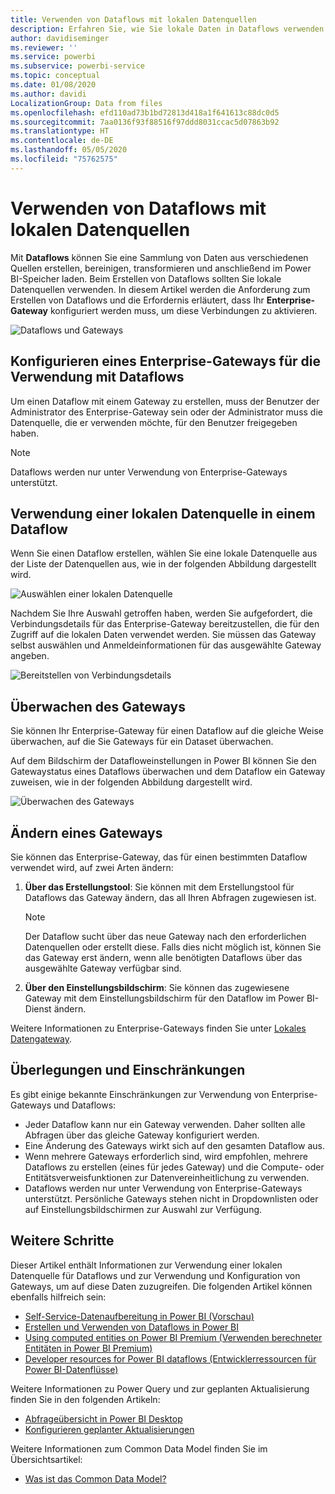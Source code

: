 ```yaml
---
title: Verwenden von Dataflows mit lokalen Datenquellen
description: Erfahren Sie, wie Sie lokale Daten in Dataflows verwenden.
author: davidiseminger
ms.reviewer: ''
ms.service: powerbi
ms.subservice: powerbi-service
ms.topic: conceptual
ms.date: 01/08/2020
ms.author: davidi
LocalizationGroup: Data from files
ms.openlocfilehash: efd110ad73b1bd72813d418a1f641613c88dc0d5
ms.sourcegitcommit: 7aa0136f93f88516f97ddd8031ccac5d07863b92
ms.translationtype: HT
ms.contentlocale: de-DE
ms.lasthandoff: 05/05/2020
ms.locfileid: "75762575"
---
```

# <a name="using-dataflows-with-on-premises-data-sources"></a>Verwenden von Dataflows mit lokalen Datenquellen

Mit **Dataflows** können Sie eine Sammlung von Daten aus verschiedenen Quellen erstellen, bereinigen, transformieren und anschließend im Power BI-Speicher laden. Beim Erstellen von Dataflows sollten Sie lokale Datenquellen verwenden. In diesem Artikel werden die Anforderung zum Erstellen von Dataflows und die Erfordernis erläutert, dass Ihr **Enterprise-Gateway** konfiguriert werden muss, um diese Verbindungen zu aktivieren.

![Dataflows und Gateways](media/service-dataflows-onpremises-gateways/onpremises-gateways_01.png)

## <a name="configuring-an-enterprise-gateway-for-use-with-dataflows"></a>Konfigurieren eines Enterprise-Gateways für die Verwendung mit Dataflows

Um einen Dataflow mit einem Gateway zu erstellen, muss der Benutzer der Administrator des Enterprise-Gateway sein oder der Administrator muss die Datenquelle, die er verwenden möchte, für den Benutzer freigegeben haben. 


> [!NOTE]
> Dataflows werden nur unter Verwendung von Enterprise-Gateways unterstützt.

## <a name="using-an-on-premises-data-source-in-a-dataflow"></a>Verwendung einer lokalen Datenquelle in einem Dataflow

Wenn Sie einen Dataflow erstellen, wählen Sie eine lokale Datenquelle aus der Liste der Datenquellen aus, wie in der folgenden Abbildung dargestellt wird.

![Auswählen einer lokalen Datenquelle](media/service-dataflows-onpremises-gateways/onpremises-gateways_02a.png)

Nachdem Sie Ihre Auswahl getroffen haben, werden Sie aufgefordert, die Verbindungsdetails für das Enterprise-Gateway bereitzustellen, die für den Zugriff auf die lokalen Daten verwendet werden. Sie müssen das Gateway selbst auswählen und Anmeldeinformationen für das ausgewählte Gateway angeben.

![Bereitstellen von Verbindungsdetails](media/service-dataflows-onpremises-gateways/onpremises-gateways_03.png)

## <a name="monitoring-your-gateway"></a>Überwachen des Gateways

Sie können Ihr Enterprise-Gateway für einen Dataflow auf die gleiche Weise überwachen, auf die Sie Gateways für ein Dataset überwachen.

Auf dem Bildschirm der Datafloweinstellungen in Power BI können Sie den Gatewaystatus eines Dataflows überwachen und dem Dataflow ein Gateway zuweisen, wie in der folgenden Abbildung dargestellt wird.

![Überwachen des Gateways](media/service-dataflows-onpremises-gateways/onpremises-gateways_01.png)

## <a name="changing-a-gateway"></a>Ändern eines Gateways

Sie können das Enterprise-Gateway, das für einen bestimmten Dataflow verwendet wird, auf zwei Arten ändern:

1. **Über das Erstellungstool**: Sie können mit dem Erstellungstool für Dataflows das Gateway ändern, das all Ihren Abfragen zugewiesen ist.

    > [!NOTE]
    > Der Dataflow sucht über das neue Gateway nach den erforderlichen Datenquellen oder erstellt diese. Falls dies nicht möglich ist, können Sie das Gateway erst ändern, wenn alle benötigten Dataflows über das ausgewählte Gateway verfügbar sind.

2. **Über den Einstellungsbildschirm**: Sie können das zugewiesene Gateway mit dem Einstellungsbildschirm für den Dataflow im Power BI-Dienst ändern.

Weitere Informationen zu Enterprise-Gateways finden Sie unter [Lokales Datengateway](service-gateway-onprem.md).

## <a name="considerations-and-limitations"></a>Überlegungen und Einschränkungen

Es gibt einige bekannte Einschränkungen zur Verwendung von Enterprise-Gateways und Dataflows:

* Jeder Dataflow kann nur ein Gateway verwenden. Daher sollten alle Abfragen über das gleiche Gateway konfiguriert werden.
* Eine Änderung des Gateways wirkt sich auf den gesamten Dataflow aus.
* Wenn mehrere Gateways erforderlich sind, wird empfohlen, mehrere Dataflows zu erstellen (eines für jedes Gateway) und die Compute- oder Entitätsverweisfunktionen zur Datenvereinheitlichung zu verwenden.
* Dataflows werden nur unter Verwendung von Enterprise-Gateways unterstützt. Persönliche Gateways stehen nicht in Dropdownlisten oder auf Einstellungsbildschirmen zur Auswahl zur Verfügung.


## <a name="next-steps"></a>Weitere Schritte

Dieser Artikel enthält Informationen zur Verwendung einer lokalen Datenquelle für Dataflows und zur Verwendung und Konfiguration von Gateways, um auf diese Daten zuzugreifen. Die folgenden Artikel können ebenfalls hilfreich sein:

* [Self-Service-Datenaufbereitung in Power BI (Vorschau)](service-dataflows-overview.md)
* [Erstellen und Verwenden von Dataflows in Power BI](service-dataflows-create-use.md)
* [Using computed entities on Power BI Premium (Verwenden berechneter Entitäten in Power BI Premium)](service-dataflows-computed-entities-premium.md)
* [Developer resources for Power BI dataflows (Entwicklerressourcen für Power BI-Datenflüsse)](service-dataflows-developer-resources.md)

Weitere Informationen zu Power Query und zur geplanten Aktualisierung finden Sie in den folgenden Artikeln:
* [Abfrageübersicht in Power BI Desktop](desktop-query-overview.md)
* [Konfigurieren geplanter Aktualisierungen](refresh-scheduled-refresh.md)

Weitere Informationen zum Common Data Model finden Sie im Übersichtsartikel:
* [Was ist das Common Data Model?](https://docs.microsoft.com/powerapps/common-data-model/overview)

